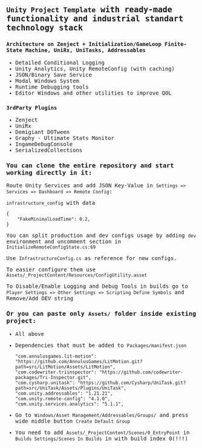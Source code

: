 <span style="font-family:monospace;">

## ```Unity Project Template``` with ready-made functionality and industrial standart technology stack

### ```Architecture on Zenject + Initialization/GameLoop Finite-State Machine, UniRx, UniTasks, Addressables```
- Detailed Conditional Logging
- Unity Analytics, Unity RemoteConfig (with caching)
- JSON/Binary Save Service
- Modal Windows System
- Runtime Debugging tools
- Editor Windows and other utilities to improve QOL
 
### ```3rdParty Plugins```

- Zenject
- UniRx
- Demigiant DOTween
- Graphy - Ultimate Stats Monitor
- IngameDebugConsole
- SerializedCollections

 ### You can clone the entire repository and start working directly in it:

Route Unity Services and add JSON Key-Value in `Settings => Services => Dashboard => Remote Config`:
	
`infrastructure_config` with data
```
{
  	"FakeMinimalLoadTime": 0.2,
}
```
You can split production and dev configs usage by adding `dev` environment and uncomment section in `InitializeRemoteConfigState.cs:69`

Use `InfrastructureConfig.cs` as reference for new configs.

To easier configure them use  `Assets/_ProjectContent/Resources/ConfigUtility.asset`

To Disable/Enable Logging and Debug Tools in builds go to `Player Settings => Other Settings => Scripting Define Symbols` and Remove/Add DEV string

 ### Or you can paste only `Assets/` folder inside existing project:

- All above
- Dependencies that must be added to `Packages/manifest.json`
	```
    "com.annulusgames.lit-motion": "https://github.com/AnnulusGames/LitMotion.git?path=src/LitMotion/Assets/LitMotion",
    "com.codewriter.triinspector": "https://github.com/codewriter-packages/Tri-Inspector.git",
    "com.cysharp.unitask": "https://github.com/Cysharp/UniTask.git?path=src/UniTask/Assets/Plugins/UniTask",
    "com.unity.addressables": "1.21.21",
    "com.unity.remote-config": "4.1.0",
    "com.unity.services.analytics": "5.1.1",
	```
- Go to `Windows/Asset Management/Addressables/Groups/` and press wide middle button `Create Default Group`

- You need to add `Assets/_ProjectContent/Scenes/0_EntryPoint` in `Builds Settings/Scenes In Builds` in with build index 0(!!!)

</span>
    
